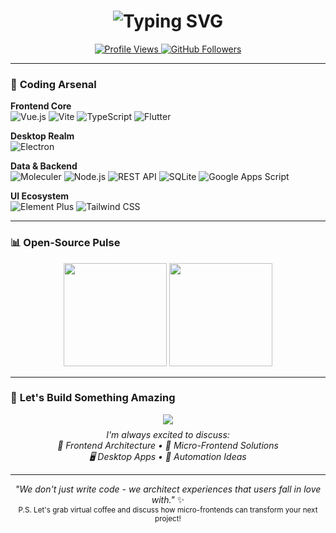 
<h1 align="center">
    <img src="https://readme-typing-svg.herokuapp.com?font=Fira+Code&pause=1000&color=42B983&center=true&vCenter=true&width=500&lines=Hi+%F0%9F%91%8B%2C+I'm+Bao;Middle+Frontend+Developer;Vue%2FVite+Evangelist;Micro-Frontend+Architect" alt="Typing SVG" />
</h1>

<p align="center">
  <a href="https://github.com/NinelXram?tab=repositories">
    <img src="https://komarev.com/ghpvc/?username=NinelXram&label=Profile%20Views&color=42b983&style=flat" alt="Profile Views" />
  </a>
  <a href="https://github.com/NinelXram?tab=followers">
    <img src="https://img.shields.io/github/followers/NinelXram?label=Follow&style=social" alt="GitHub Followers" />
  </a>
</p>

---

### 🚀 **Coding Arsenal**

**Frontend Core**  
![Vue.js](https://img.shields.io/badge/Vue.js-35495E?style=for-the-badge&logo=vuedotjs&logoColor=4FC08D) ![Vite](https://img.shields.io/badge/Vite-646CFF?style=for-the-badge&logo=vite&logoColor=white) ![TypeScript](https://img.shields.io/badge/TypeScript-3178C6?style=for-the-badge&logo=typescript&logoColor=white)
![Flutter](https://img.shields.io/badge/Flutter-02569B?style=for-the-badge&logo=flutter&logoColor=white)

**Desktop Realm**  
![Electron](https://img.shields.io/badge/Electron-2C2E3A?style=for-the-badge&logo=electron&logoColor=9FEAF9)

**Data & Backend**  
![Moleculer](https://img.shields.io/badge/Moleculer-3A5EEA?style=for-the-badge&logo=node.js&logoColor=white) ![Node.js](https://img.shields.io/badge/Node.js-339933?style=for-the-badge&logo=nodedotjs&logoColor=white) ![REST API](https://img.shields.io/badge/REST-FF6C37?style=for-the-badge&logo=json&logoColor=white)
![SQLite](https://img.shields.io/badge/SQLite-003B57?style=for-the-badge&logo=sqlite&logoColor=white) ![Google Apps Script](https://img.shields.io/badge/GAS-4285F4?style=for-the-badge&logo=google&logoColor=white) 

**UI Ecosystem**  
![Element Plus](https://img.shields.io/badge/Element_Plus-409EFF?style=for-the-badge&logo=element&logoColor=white) ![Tailwind CSS](https://img.shields.io/badge/Tailwind_CSS-06B6D4?style=for-the-badge&logo=tailwind-css&logoColor=white)

---

### 📊  **Open-Source Pulse**

<!-- GitHub Stats --><div align="center"> <img height="165" src="https://github-readme-stats.vercel.app/api?username=NinelXram&show_icons=true&theme=vue-dark&hide_border=true&count_private=true" /> <img height="165" src="https://github-readme-stats.vercel.app/api/top-langs/?username=NinelXram&layout=compact&theme=vue-dark&hide_border=true&langs_count=6" /> </div>

----------


### 💌 **Let's Build Something Amazing**

<div align="center">
  <a href="mailto:esdridz@gmail.com">
    <img src="https://img.shields.io/badge/📧_Reach_Out_Now-%23EA4335?style=for-the-badge&logo=gmail&logoColor=white&labelColor=1A1A1A&link=https://mail.google.com/mail/?view=cm&fs=1&to=esdridz@gmail.com" />
  </a>
</div>

<p align="center" style="margin-top: 8px;">
  <em>I'm always excited to discuss:<br>
  🚀 Frontend Architecture • 🧩 Micro-Frontend Solutions<br>
  🖥️ Desktop Apps • 🤖 Automation Ideas</em>
</p>

----------

<p align="center"> <em>"We don't just write code - we architect experiences that users fall in love with."</em> ✨<br> <sub>P.S. Let's grab virtual coffee and discuss how micro-frontends can transform your next project!</sub> </p> 
